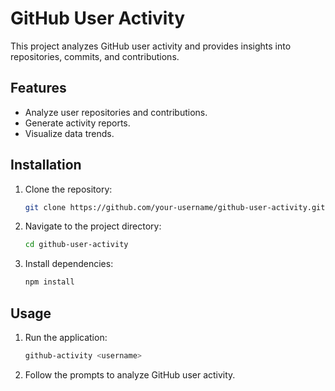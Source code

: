 # GitHub User Activity

This project analyzes GitHub user activity and provides insights into repositories, commits, and contributions.

## Features
- Analyze user repositories and contributions.
- Generate activity reports.
- Visualize data trends.

## Installation
1. Clone the repository:
   ```bash
   git clone https://github.com/your-username/github-user-activity.git
   ```
2. Navigate to the project directory:
   ```bash
   cd github-user-activity
   ```
3. Install dependencies:
   ```bash
   npm install
   ```

## Usage
1. Run the application:
   ```bash
   github-activity <username>
   ```
2. Follow the prompts to analyze GitHub user activity.
